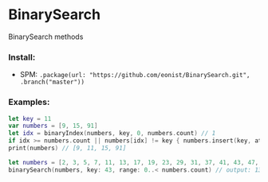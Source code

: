 # BinarySearch
BinarySearch methods

### Install:
- SPM: `.package(url: "https://github.com/eonist/BinarySearch.git", .branch("master"))`

### Examples:

```swift
let key = 11
var numbers = [9, 15, 91]
let idx = binaryIndex(numbers, key, 0, numbers.count) // 1
if idx >= numbers.count || numbers[idx] != key { numbers.insert(key, at: idx) }
print(numbers) // [9, 11, 15, 91]
```

```swift
let numbers = [2, 3, 5, 7, 11, 13, 17, 19, 23, 29, 31, 37, 41, 43, 47, 53, 59, 61, 67]
binarySearch(numbers, key: 43, range: 0..< numbers.count) // output: 13 which is the index of where the key is
```
